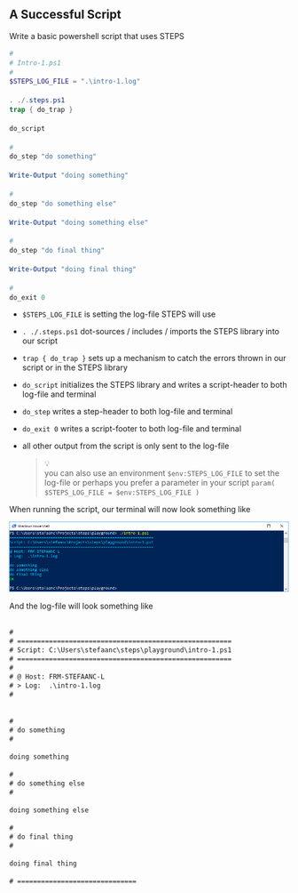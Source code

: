 ## A Successful Script

Write a basic powershell script that uses STEPS

```powershell
#
# Intro-1.ps1
#
$STEPS_LOG_FILE = ".\intro-1.log"

. ./.steps.ps1
trap { do_trap }

do_script

#
do_step "do something"

Write-Output "doing something"

#
do_step "do something else"

Write-Output "doing something else"

#
do_step "do final thing"

Write-Output "doing final thing"

#
do_exit 0
```

- `$STEPS_LOG_FILE` is setting the log-file STEPS will use
- `. ./.steps.ps1` dot-sources / includes / imports the STEPS library into our script
- `trap { do_trap }` sets up a mechanism to catch the errors thrown in our script or in the STEPS library
- `do_script` initializes the STEPS library and writes a script-header to both log-file and terminal
- `do_step` writes a step-header to both log-file and terminal
- `do_exit 0` writes a script-footer to both log-file and terminal
- all other output from the script is only sent to the log-file

  > :bulb:  
  > you can also use an environment `$env:STEPS_LOG_FILE` to set the log-file
  > or perhaps you prefer a parameter in your script `param( $STEPS_LOG_FILE = $env:STEPS_LOG_FILE )`

When running the script, our terminal will now look something like

![intro-1.successful.png](./screenshots/intro-1.successful.png)

And the log-file will look something like

```text

#
# ======================================================
# Script: C:\Users\stefaanc\steps\playground\intro-1.ps1
# ======================================================
#
# @ Host: FRM-STEFAANC-L
# > Log:  .\intro-1.log
#


#
# do something
#

doing something

#
# do something else
#

doing something else

#
# do final thing
#

doing final thing

# ==============================
```
